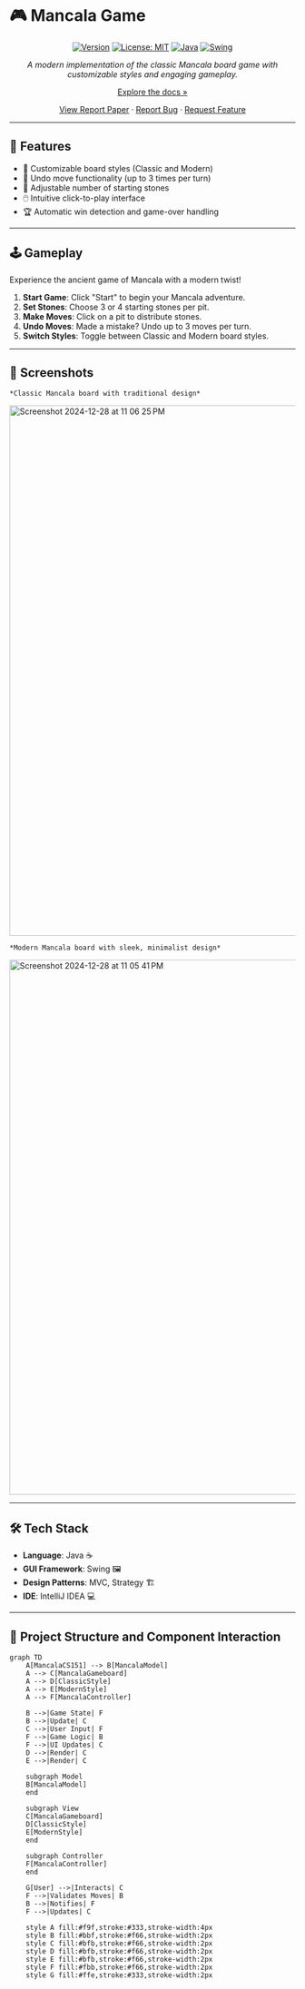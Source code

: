 
# 🎮 Mancala Game

<div align="center">



[![Version](https://img.shields.io/badge/version-1.0.0-blue.svg?cacheSeconds=2592000)](https://img.shields.io/badge/version-1.0.0-blue.svg?cacheSeconds=2592000)
[![License: MIT](https://img.shields.io/badge/License-MIT-yellow.svg)](https://opensource.org/licenses/MIT)
[![Java](https://img.shields.io/badge/java-%23ED8B00.svg?style=flat&logo=java&logoColor=white)](https://www.java.com)
[![Swing](https://img.shields.io/badge/swing-%230175C2.svg?style=flat&logo=java&logoColor=white)](https://docs.oracle.com/javase/tutorial/uiswing/)

*A modern implementation of the classic Mancala board game with customizable styles and engaging gameplay.*

[Explore the docs »](https://github.com/Opbabe/MancalaGame.git)

[View Report Paper](https://docs.google.com/document/d/1Cq-ON8Ta9ps0CY_mOdyuCLSNpUV_9Hl6AhJOfYpYH_I/edit?usp=sharing) · [Report Bug](https://github.com/Opbabe/MancalaGame.git) · [Request Feature](https://github.com/Opbabe/MancalaGame.git)

</div>

---

## 🚀 Features

- 🎨 Customizable board styles (Classic and Modern)
- 🔄 Undo move functionality (up to 3 times per turn)
- 🔢 Adjustable number of starting stones
- 🖱️ Intuitive click-to-play interface
- 🏆 Automatic win detection and game-over handling

---

## 🕹️ Gameplay

<Callout type="info" emoji="ℹ️">
  Experience the ancient game of Mancala with a modern twist!
</Callout>

1. **Start Game**: Click "Start" to begin your Mancala adventure.
2. **Set Stones**: Choose 3 or 4 starting stones per pit.
3. **Make Moves**: Click on a pit to distribute stones.
4. **Undo Moves**: Made a mistake? Undo up to 3 moves per turn.
5. **Switch Styles**: Toggle between Classic and Modern board styles.

---

## 🎨 Screenshots


    *Classic Mancala board with traditional design*
  </Tab>
  <Tab>
<img width="935" alt="Screenshot 2024-12-28 at 11 06 25 PM" src="https://github.com/user-attachments/assets/5d7aee2c-12a3-4583-abec-3879e3a6ef10" />


    *Modern Mancala board with sleek, minimalist design*
  </Tab>
</Tabs>
<img width="943" alt="Screenshot 2024-12-28 at 11 05 41 PM" src="https://github.com/user-attachments/assets/c5585c61-9d58-45b5-a42b-7a26facaad78" />

---

## 🛠️ Tech Stack

- **Language**: Java ☕
- **GUI Framework**: Swing 🖼️
- **Design Patterns**: MVC, Strategy 🏗️
- **IDE**: IntelliJ IDEA 💻

---

## 📂 Project Structure and Component Interaction

```mermaid
graph TD
    A[MancalaCS151] --> B[MancalaModel]
    A --> C[MancalaGameboard]
    A --> D[ClassicStyle]
    A --> E[ModernStyle]
    A --> F[MancalaController]

    B -->|Game State| F
    B -->|Update| C
    C -->|User Input| F
    F -->|Game Logic| B
    F -->|UI Updates| C
    D -->|Render| C
    E -->|Render| C

    subgraph Model
    B[MancalaModel]
    end

    subgraph View
    C[MancalaGameboard]
    D[ClassicStyle]
    E[ModernStyle]
    end

    subgraph Controller
    F[MancalaController]
    end

    G[User] -->|Interacts| C
    F -->|Validates Moves| B
    B -->|Notifies| F
    F -->|Updates| C

    style A fill:#f9f,stroke:#333,stroke-width:4px
    style B fill:#bbf,stroke:#f66,stroke-width:2px
    style C fill:#bfb,stroke:#f66,stroke-width:2px
    style D fill:#bfb,stroke:#f66,stroke-width:2px
    style E fill:#bfb,stroke:#f66,stroke-width:2px
    style F fill:#fbb,stroke:#f66,stroke-width:2px
    style G fill:#ffe,stroke:#333,stroke-width:2px
